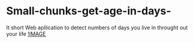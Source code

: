 # Small-chunks-get-age-in-days-
It short Web apllication to detect numbers of days  you live in  throught out your life
[!IMAGE](https://github.com/vi519/Small-chunks-get-age-in-days-/blob/master/Screenshot%20(666).png?raw=true)
